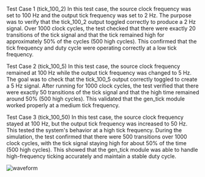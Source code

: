 Test Case 1 (tick_100_2)
In this test case, the source clock frequency was set to 100 Hz and the output tick frequency was set to 2 Hz. The purpose was to verify that the tick_100_2 output toggled correctly to produce a 2 Hz signal. Over 1000 clock cycles, the test checked that there were exactly 20 transitions of the tick signal and that the tick remained high for approximately 50% of the cycles (500 high cycles). This confirmed that the tick frequency and duty cycle were operating correctly at a low tick frequency.

Test Case 2 (tick_100_5)
In this test case, the source clock frequency remained at 100 Hz while the output tick frequency was changed to 5 Hz. The goal was to check that the tick_100_5 output correctly toggled to create a 5 Hz signal. After running for 1000 clock cycles, the test verified that there were exactly 50 transitions of the tick signal and that the high time remained around 50% (500 high cycles). This validated that the gen_tick module worked properly at a medium tick frequency.

Test Case 3 (tick_100_50)
In this test case, the source clock frequency stayed at 100 Hz, but the output tick frequency was increased to 50 Hz. This tested the system's behavior at a high tick frequency. During the simulation, the test confirmed that there were 500 transitions over 1000 clock cycles, with the tick signal staying high for about 50% of the time (500 high cycles). This showed that the gen_tick module was able to handle high-frequency ticking accurately and maintain a stable duty cycle.

![waveform](<C:/Users/Meta_/OneDrive/Pictures/Screenshots/Screenshot 2025-04-20 222145.png>)

